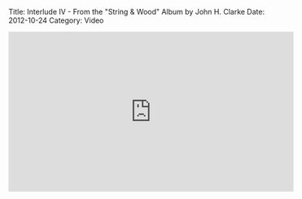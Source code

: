 Title: Interlude IV - From the "String & Wood" Album by John H. Clarke
Date: 2012-10-24
Category: Video

<iframe width="560" height="315" src="https://www.youtube.com/embed/N9IZmXLIWoE" title="YouTube video player" frameborder="0" allow="accelerometer; autoplay; clipboard-write; encrypted-media; gyroscope; picture-in-picture" allowfullscreen></iframe>


